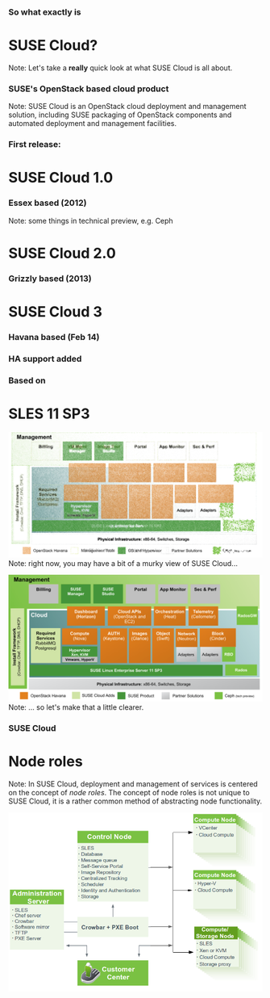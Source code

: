 ### So what exactly is
# SUSE Cloud?
Note: Let's take a **really** quick look at what SUSE Cloud is all
about.


### SUSE's OpenStack based cloud product
Note: SUSE Cloud is an OpenStack cloud deployment and management
solution, including SUSE packaging of OpenStack components and
automated deployment and management facilities.


### First release:
# SUSE Cloud 1.0
### Essex based (2012)
Note: some things in technical preview, e.g. Ceph

# SUSE Cloud 2.0
### Grizzly based (2013)


# SUSE Cloud 3
### Havana based (Feb 14)
### HA support added


### Based on
# SLES 11 SP3


![SUSE Cloud High Level Overview](images/suse-cloud-blurry.svg)
Note: right now, you may have a bit of a murky view of SUSE Cloud...


![SUSE Cloud High Level Overview](images/suse-cloud-highlevel.svg)
Note: ... so let's make that a little clearer.


### SUSE Cloud
# Node roles
Note: In SUSE Cloud, deployment and management of services is centered
on the concept of *node roles*. The concept of node roles is not
unique to SUSE Cloud, it is a rather common method of abstracting node
functionality.


![SUSE Cloud High Level Overview](images/suse-cloud-node-roles.png)
